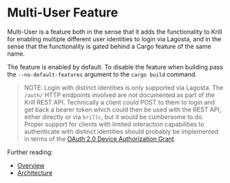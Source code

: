 # Multi-User Feature

Multi-User is a feature both in the sense that it adds the functionality to Krill for enabling
multiple different user identities to login via Lagosta, and in the sense that the functionality
is gated behind a Cargo feature of the same name.

The feature is enabled by default. To disable the feature when building pass the
`--no-default-features` argument to the `cargo build` command.

> NOTE: Login with distinct identities is only supported via Lagosta. The `/auth/` HTTP endpoints
> involved are not documented as part of the Krill REST API. Technically a client _could_ POST to
> them to login and get back a bearer token which could then be used with the REST API, either
> directly or via `krillc`, but it would be cumbersome to do. Proper support for clients with 
> limited interaction capabilities to authenticate with distinct identities should probably be
> implemented in terms of the [OAuth 2.0 Device Authorization Grant](https://oauth.net/2/device-flow/).

Further reading:

- [Overview](./overview.md)
- [Architecture](./architecture.md)

